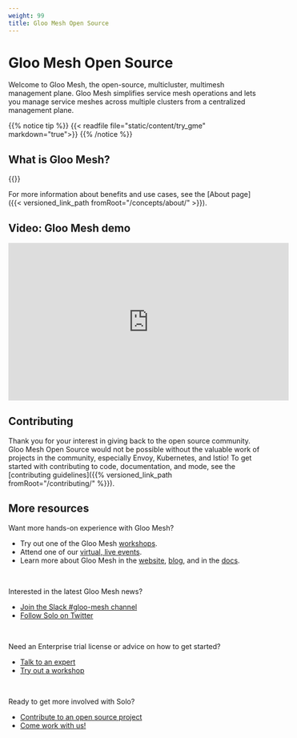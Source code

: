 ```yaml
---
weight: 99
title: Gloo Mesh Open Source
---
```


# Gloo Mesh Open Source

Welcome to Gloo Mesh, the open-source, multicluster, multimesh management plane. Gloo Mesh simplifies service mesh operations and lets you manage service meshes across multiple clusters from a centralized management plane.

{{% notice tip %}}
{{< readfile file="static/content/try_gme" markdown="true">}}
{{% /notice %}}

## What is Gloo Mesh?

{{<excerpt-include filename="concepts/about.md" panel="From the About page" />}}

For more information about benefits and use cases, see the [About page]({{< versioned_link_path fromRoot="/concepts/about/" >}}).

## Video: Gloo Mesh demo

<iframe width="560" height="315" src="https://www.youtube.com/embed/NHYb_RlmyrA" frameborder="0" allow="accelerometer; autoplay; encrypted-media; gyroscope; picture-in-picture" allowfullscreen></iframe>

## Contributing

Thank you for your interest in giving back to the open source community. Gloo Mesh Open Source would not be possible without the valuable work of projects in the community, especially Envoy, Kubernetes, and Istio! To get started with contributing to code, documentation, and mode, see the [contributing guidelines]({{% versioned_link_path fromRoot="/contributing/" %}}).

## More resources

Want more hands-on experience with Gloo Mesh?
* Try out one of the Gloo Mesh [workshops](https://workshops.solo.io/gloo-workshops/).
* Attend one of our [virtual, live events](https://www.solo.io/events-webinars/).
* Learn more about Gloo Mesh in the [website](https://www.solo.io/products/gloo-mesh/), [blog](https://www.solo.io/blog/), and in the [docs](https://docs.solo.io/gloo-mesh/latest).

<br>

Interested in the latest Gloo Mesh news?
* [Join the Slack #gloo-mesh channel](https://solo-io.slack.com/archives/CJQGK5TQ8)
* [Follow Solo on Twitter](https://twitter.com/soloio_inc)

<br>

Need an Enterprise trial license or advice on how to get started?
* [Talk to an expert](https://www.solo.io/company/talk-to-an-expert/)
* [Try out a workshop](https://workshops.solo.io/gloo-workshops/)

<br>

Ready to get more involved with Solo?
* [Contribute to an open source project](https://www.solo.io/open-source/)
* [Come work with us!](https://www.solo.io/company/careers/)
